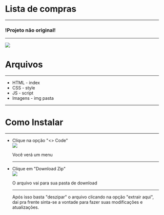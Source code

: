 <h1>Lista de compras</h1>
<hr>
<h3>!Projeto não original!</h3>
<hr>
<img src="https://github.com/euonael/lista-de-compras/assets/95258490/14a9b2dc-b56d-49c0-8cd0-dbc15486d123">

<h1>Arquivos</h1>
<hr>
<ul>
  <li>HTML - index</li>
  <li>CSS - style</li>
  <li>JS - script</li>
  <li>Imagens - img pasta</li>
</ul>
<hr>

<h1> Como Instalar </h1>
<hr>
<ul>
  <li>Clique na opção "<> Code"</li>
    <img src="https://github.com/euonael/Riot-site/assets/95258490/ccac6b41-c59f-4078-9c06-4614189a2458">
    <p>Você verá um menu</p>
    <hr>
  <li>Clique em "Download Zip"</li>
    <img src="https://github.com/euonael/Riot-site/assets/95258490/bff69f9d-0f30-4ef3-a44f-e09704cf103b">
    <p>O arquivo vai para sua pasta de download</p>
    <hr>
    <p>Após isso basta "deszipar" o arquivo clicando na opção "extrair aqui", dai pra frente sinta-se a vontade para fazer suas modificações e atualizações.</p>
</ul>

